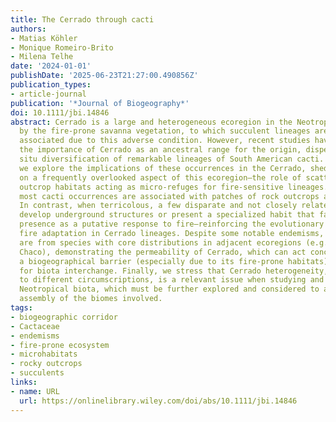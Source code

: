 ```yaml
---
title: The Cerrado through cacti
authors:
- Matias Köhler
- Monique Romeiro-Brito
- Milena Telhe
date: '2024-01-01'
publishDate: '2025-06-23T21:27:00.490856Z'
publication_types:
- article-journal
publication: '*Journal of Biogeography*'
doi: 10.1111/jbi.14846
abstract: Cerrado is a large and heterogeneous ecoregion in the Neotropics marked
  by the fire-prone savanna vegetation, to which succulent lineages are usually not
  associated due to this adverse condition. However, recent studies have highlighted
  the importance of Cerrado as an ancestral range for the origin, dispersal and in
  situ diversification of remarkable lineages of South American cacti. In this perspective,
  we explore the implications of these occurrences in the Cerrado, shedding light
  on a frequently overlooked aspect of this ecoregion—the role of scattered rocky
  outcrop habitats acting as micro-refuges for fire-sensitive lineages. We show that
  most cacti occurrences are associated with patches of rock outcrops across the Cerrado.
  In contrast, when terricolous, a few disparate and not closely related species can
  develop underground structures or present a specialized habit that facilitates their
  presence as a putative response to fire—reinforcing the evolutionary lability of
  fire adaptation in Cerrado lineages. Despite some notable endemisms, several occurrences
  are from species with core distributions in adjacent ecoregions (e.g. Caatinga and
  Chaco), demonstrating the permeability of Cerrado, which can act concomitantly as
  a biogeographical barrier (especially due to its fire-prone habitats) and as a corridor
  for biota interchange. Finally, we stress that Cerrado heterogeneity, often leading
  to different circumscriptions, is a relevant issue when studying and characterizing
  Neotropical biota, which must be further explored and considered to assess the evolutionary
  assembly of the biomes involved.
tags:
- biogeographic corridor
- Cactaceae
- endemisms
- fire-prone ecosystem
- microhabitats
- rocky outcrops
- succulents
links:
- name: URL
  url: https://onlinelibrary.wiley.com/doi/abs/10.1111/jbi.14846
---
```

